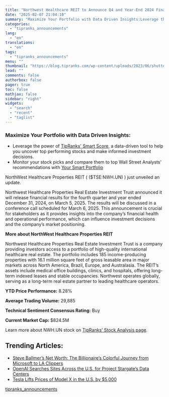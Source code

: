 ```yaml
---
title: "Northwest Healthcare REIT to Announce Q4 and Year-End 2024 Financial Results"
date: "2025-02-07 21:04:10"
summary: "Maximize Your Portfolio with Data Driven Insights:Leverage the power of TipRanks' Smart Score, a data-driven tool to help you uncover top performing stocks and make informed investment decisions. Monitor your stock picks and compare them to top Wall Street Analysts' recommendations with Your Smart PortfolioNorthWest Healthcare Properties REIT ( ($TSE:NWH.UN)..."
categories:
  - "tipranks_announcements"
lang:
  - "en"
translations:
  - "en"
tags:
  - "tipranks_announcements"
menu: ""
thumbnail: "https://blog.tipranks.com/wp-content/uploads/2023/06/shutterstock_2021530538-750x406.jpg"
lead: ""
comments: false
authorbox: false
pager: true
toc: false
mathjax: false
sidebar: "right"
widgets:
  - "search"
  - "recent"
  - "taglist"
---
```


### Maximize Your Portfolio with Data Driven Insights:

* Leverage the power of [TipRanks' Smart Score](https://www.tipranks.com/screener/top-smart-score-stocks), a data-driven tool to help you uncover top performing stocks and make informed investment decisions.
* Monitor your stock picks and compare them to top Wall Street Analysts' recommendations with  [Your Smart Portfolio](https://www.tipranks.com/smart-portfolio/holdings)

NorthWest Healthcare Properties REIT ( ($TSE:NWH.UN) ) just unveiled an update.

Northwest Healthcare Properties Real Estate Investment Trust announced it will release financial results for the fourth quarter and year ended December 31, 2024, on March 5, 2025. The results will be discussed in a conference call scheduled for March 6, 2025. This announcement is crucial for stakeholders as it provides insights into the company’s financial health and operational performance, which can influence investment decisions and the company’s market positioning.

**More about NorthWest Healthcare Properties REIT**

Northwest Healthcare Properties Real Estate Investment Trust is a company providing investors access to a portfolio of high-quality international healthcare real estate. The portfolio includes 185 income-producing properties with 16.1 million square feet of gross leasable area in major markets across North America, Brazil, Europe, and Australasia. The REIT’s assets include medical office buildings, clinics, and hospitals, offering long-term indexed leases and stable occupancies. Northwest operates globally, serving as a long-term real estate partner to leading healthcare operators.

**YTD Price Performance:** 8.28%

**Average Trading Volume:** 29,885

**Technical Sentiment Consensus Rating:** Buy

**Current Market Cap:** $824.5M

Learn more about NWH.UN stock on [TipRanks’ Stock Analysis page](https://www.tipranks.com/stocks/tse:nwh.un/stock-analysis).

Trending Articles:
------------------

* [Steve Ballmer’s Net Worth: The Billionaire’s Colorful Journey from Microsoft to LA Clippers](https://www.tipranks.com/news/steve-ballmers-net-worth-the-billionaires-colorful-journey-from-microsoft-to-la-clippers)
* [OpenAI Searches Sites Across the U.S. for Project Stargate’s Data Centers](https://www.tipranks.com/news/openai-searches-sites-across-the-u-s-for-project-stargates-data-centers)
* [Tesla Lifts Prices of Model X in the U.S. by $5,000](https://www.tipranks.com/news/tesla-lifts-prices-of-model-x-in-the-u-s-by-5000)

[tipranks_announcements](https://www.tipranks.com/news/company-announcements/northwest-healthcare-reit-to-announce-q4-and-year-end-2024-financial-results)
